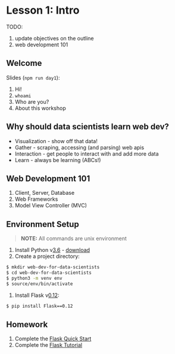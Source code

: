 # Lesson 1: Intro

TODO:

1. update objectives on the outline
1. web development 101

## Welcome

Slides (`npm run day1`):

1. Hi!
1. `whoami`
1. Who are you?
1. About this workshop

## Why should data scientists learn web dev?

- Visualization - show off that data!
- Gather - scraping, accessing (and parsing) web apis
- Interaction - get people to interact with and add more data
- Learn - always be learning (ABCs!)

## Web Development 101

1. Client, Server, Database
1. Web Frameworks
1. Model View Controller (MVC)

## Environment Setup

> **NOTE:** All commands are unix environment

1. Install Python v[3.6](https://docs.python.org/3.6/whatsnew/3.6.html) - [download](https://www.python.org/downloads/)
1. Create a project directory:

  ```sh
  $ mkdir web-dev-for-data-scientists
  $ cd web-dev-for-data-scientists
  $ python3 -m venv env
  $ source/env/bin/activate
  ```

1. Install Flask v[0.12](https://pypi.python.org/pypi/Flask/0.12):

  ```sh
  $ pip install Flask==0.12
  ```

## Homework

1. Complete the [Flask Quick Start](http://flask.pocoo.org/docs/0.12/quickstart/)
1. Complete the [Flask Tutorial](http://flask.pocoo.org/docs/0.12/tutorial/)
